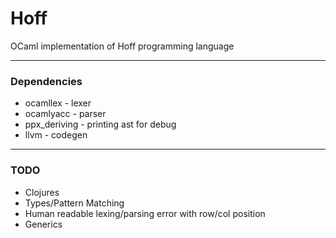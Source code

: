 # Hoff


OCaml implementation of Hoff programming language

---

### Dependencies
* ocamllex - lexer
* ocamlyacc - parser
* ppx_deriving - printing ast for debug
* llvm - codegen

---

### TODO
* Clojures
* Types/Pattern Matching
* Human readable lexing/parsing error with row/col position
* Generics